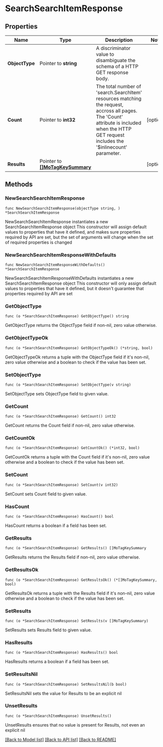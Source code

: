 # SearchSearchItemResponse

## Properties

Name | Type | Description | Notes
------------ | ------------- | ------------- | -------------
**ObjectType** | Pointer to **string** | A discriminator value to disambiguate the schema of a HTTP GET response body. | 
**Count** | Pointer to **int32** | The total number of &#39;search.SearchItem&#39; resources matching the request, accross all pages. The &#39;Count&#39; attribute is included when the HTTP GET request includes the &#39;$inlinecount&#39; parameter. | [optional] 
**Results** | Pointer to [**[]MoTagKeySummary**](mo.TagKeySummary.md) |  | [optional] 

## Methods

### NewSearchSearchItemResponse

`func NewSearchSearchItemResponse(objectType string, ) *SearchSearchItemResponse`

NewSearchSearchItemResponse instantiates a new SearchSearchItemResponse object
This constructor will assign default values to properties that have it defined,
and makes sure properties required by API are set, but the set of arguments
will change when the set of required properties is changed

### NewSearchSearchItemResponseWithDefaults

`func NewSearchSearchItemResponseWithDefaults() *SearchSearchItemResponse`

NewSearchSearchItemResponseWithDefaults instantiates a new SearchSearchItemResponse object
This constructor will only assign default values to properties that have it defined,
but it doesn't guarantee that properties required by API are set

### GetObjectType

`func (o *SearchSearchItemResponse) GetObjectType() string`

GetObjectType returns the ObjectType field if non-nil, zero value otherwise.

### GetObjectTypeOk

`func (o *SearchSearchItemResponse) GetObjectTypeOk() (*string, bool)`

GetObjectTypeOk returns a tuple with the ObjectType field if it's non-nil, zero value otherwise
and a boolean to check if the value has been set.

### SetObjectType

`func (o *SearchSearchItemResponse) SetObjectType(v string)`

SetObjectType sets ObjectType field to given value.


### GetCount

`func (o *SearchSearchItemResponse) GetCount() int32`

GetCount returns the Count field if non-nil, zero value otherwise.

### GetCountOk

`func (o *SearchSearchItemResponse) GetCountOk() (*int32, bool)`

GetCountOk returns a tuple with the Count field if it's non-nil, zero value otherwise
and a boolean to check if the value has been set.

### SetCount

`func (o *SearchSearchItemResponse) SetCount(v int32)`

SetCount sets Count field to given value.

### HasCount

`func (o *SearchSearchItemResponse) HasCount() bool`

HasCount returns a boolean if a field has been set.

### GetResults

`func (o *SearchSearchItemResponse) GetResults() []MoTagKeySummary`

GetResults returns the Results field if non-nil, zero value otherwise.

### GetResultsOk

`func (o *SearchSearchItemResponse) GetResultsOk() (*[]MoTagKeySummary, bool)`

GetResultsOk returns a tuple with the Results field if it's non-nil, zero value otherwise
and a boolean to check if the value has been set.

### SetResults

`func (o *SearchSearchItemResponse) SetResults(v []MoTagKeySummary)`

SetResults sets Results field to given value.

### HasResults

`func (o *SearchSearchItemResponse) HasResults() bool`

HasResults returns a boolean if a field has been set.

### SetResultsNil

`func (o *SearchSearchItemResponse) SetResultsNil(b bool)`

 SetResultsNil sets the value for Results to be an explicit nil

### UnsetResults
`func (o *SearchSearchItemResponse) UnsetResults()`

UnsetResults ensures that no value is present for Results, not even an explicit nil

[[Back to Model list]](../README.md#documentation-for-models) [[Back to API list]](../README.md#documentation-for-api-endpoints) [[Back to README]](../README.md)


